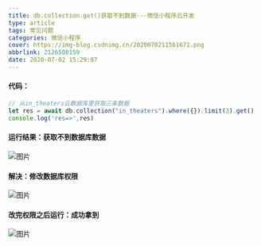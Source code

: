 ```yaml
---
title: db.collection.get()获取不到数据---微信小程序云开发
type: article
tags: 常见问题
categories: 微信小程序
cover: https://img-blog.csdnimg.cn/2020070211561671.png
abbrlink: 2126508159
date: 2020-07-02 15:29:07
---
```

<!-- 解决图片403 -->
<meta name="referrer" content="no-referrer" />

#### 代码：
```js
// 从in_theaters云数据库里获取三条数据
let res = await db.collection("in_theaters").where({}).limit(3).get()
console.log('res=>',res)
```
#### 运行结果：获取不到数据库数据
![图片](https://img-blog.csdnimg.cn/2020070211561671.png)

#### **解决**：修改数据库权限
![图片](https://img-blog.csdnimg.cn/20200702115807699.jpg?x-oss-process=image/watermark,type_ZmFuZ3poZW5naGVpdGk,shadow_10,text_aHR0cHM6Ly9ibG9nLmNzZG4ubmV0L3RjMTE0MzQ4MTk1Ng==,size_16,color_FFFFFF,t_70)
#### 改完权限之后运行：成功拿到
![图片](https://img-blog.csdnimg.cn/20200702115929564.png)
